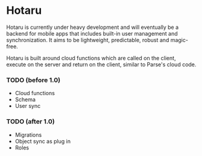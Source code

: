 # Hotaru

Hotaru is currently under heavy development and will eventually be a backend for mobile apps that includes built-in user management and synchronization. It aims to be lightweight, predictable, robust and magic-free.

Hotaru is built around cloud functions which are called on the client, execute on the server and return on the client, similar to Parse's cloud code.

### TODO (before 1.0)
- Cloud functions
- Schema
- User sync

### TODO (after 1.0)
- Migrations
- Object sync as plug in
- Roles